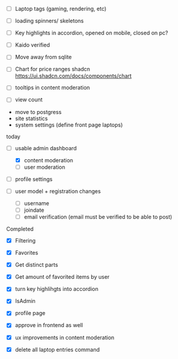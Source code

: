 - [ ] Laptop tags (gaming, rendering, etc)
- [ ] loading spinners/ skeletons
- [ ] Key highlights in accordion, opened on mobile, closed on pc?

- [ ] Kaido verified
- [ ] Move away from sqlite

- [ ] Chart for price ranges shadcn https://ui.shadcn.com/docs/components/chart

- [ ] tooltips in content moderation

- [ ] view count

- move to postgress
- site statistics
- system settings (define front page laptops)

today

- [ ] usable admin dashboard

  - [x] content moderation
  - [ ] user moderation

- [ ] profile settings

- [ ] user model + registration changes
  - [ ] username
  - [ ] joindate
  - [ ] email verification (email must be verified to be able to post)

Completed

- [x] Filtering
- [x] Favorites

- [x] Get distinct parts
- [x] Get amount of favorited items by user

- [x] turn key highlihgts into accordion
- [x] IsAdmin
- [x] profile page

- [x] approve in frontend as well
- [x] ux improvements in content moderation
- [x] delete all laptop entries command

